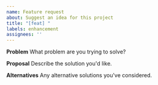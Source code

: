 ```yaml
---
name: Feature request
about: Suggest an idea for this project
title: "[feat] "
labels: enhancement
assignees: ''
---
```


**Problem**
What problem are you trying to solve?

**Proposal**
Describe the solution you'd like.

**Alternatives**
Any alternative solutions you've considered.
